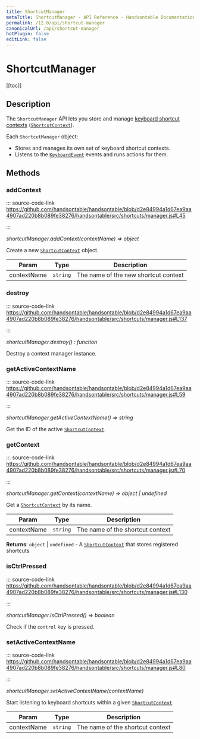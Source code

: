 ```yaml
---
title: ShortcutManager
metaTitle: ShortcutManager - API Reference - Handsontable Documentation
permalink: /12.0/api/shortcut-manager
canonicalUrl: /api/shortcut-manager
hotPlugin: false
editLink: false
---
```


# ShortcutManager

[[toc]]

## Description

The `ShortcutManager` API lets you store and manage [keyboard shortcut contexts](@/guides/accessories-and-menus/keyboard-shortcuts.md#keyboard-shortcut-contexts) ([`ShortcutContext`](@/api/shortcutcontext.md)).

Each `ShortcutManager` object:
- Stores and manages its own set of keyboard shortcut contexts.
- Listens to the [`KeyboardEvent`](https://developer.mozilla.org/en-US/docs/Web/API/KeyboardEvent) events and runs actions for them.


## Methods

### addContext
  
::: source-code-link https://github.com/handsontable/handsontable/blob/d2e84994a1d67ea9aa4907ad220b8b089fe38276/handsontable/src/shortcuts/manager.js#L45

:::

_shortcutManager.addContext(contextName) ⇒ object_

Create a new [`ShortcutContext`](@/api/shortcutcontext.md) object.


| Param | Type | Description |
| --- | --- | --- |
| contextName | `string` | The name of the new shortcut context |



### destroy
  
::: source-code-link https://github.com/handsontable/handsontable/blob/d2e84994a1d67ea9aa4907ad220b8b089fe38276/handsontable/src/shortcuts/manager.js#L137

:::

_shortcutManager.destroy() : function_

Destroy a context manager instance.



### getActiveContextName
  
::: source-code-link https://github.com/handsontable/handsontable/blob/d2e84994a1d67ea9aa4907ad220b8b089fe38276/handsontable/src/shortcuts/manager.js#L59

:::

_shortcutManager.getActiveContextName() ⇒ string_

Get the ID of the active [`ShortcutContext`](@/api/shortcutcontext.md).



### getContext
  
::: source-code-link https://github.com/handsontable/handsontable/blob/d2e84994a1d67ea9aa4907ad220b8b089fe38276/handsontable/src/shortcuts/manager.js#L70

:::

_shortcutManager.getContext(contextName) ⇒ object | undefined_

Get a [`ShortcutContext`](@/api/shortcutcontext.md) by its name.


| Param | Type | Description |
| --- | --- | --- |
| contextName | `string` | The name of the shortcut context |


**Returns**: `object` | `undefined` - A [`ShortcutContext`](@/api/shortcutcontext.md) that stores registered shortcuts  

### isCtrlPressed
  
::: source-code-link https://github.com/handsontable/handsontable/blob/d2e84994a1d67ea9aa4907ad220b8b089fe38276/handsontable/src/shortcuts/manager.js#L130

:::

_shortcutManager.isCtrlPressed() ⇒ boolean_

Check if the `control` key is pressed.



### setActiveContextName
  
::: source-code-link https://github.com/handsontable/handsontable/blob/d2e84994a1d67ea9aa4907ad220b8b089fe38276/handsontable/src/shortcuts/manager.js#L80

:::

_shortcutManager.setActiveContextName(contextName)_

Start listening to keyboard shortcuts within a given [`ShortcutContext`](@/api/shortcutcontext.md).


| Param | Type | Description |
| --- | --- | --- |
| contextName | `string` | The name of the shortcut context |


